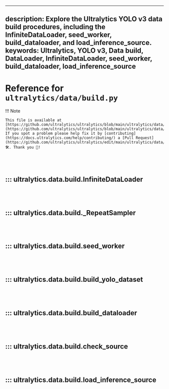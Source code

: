______________________________________________________________________

## description: Explore the Ultralytics YOLO v3 data build procedures, including the InfiniteDataLoader, seed_worker, build_dataloader, and load_inference_source. keywords: Ultralytics, YOLO v3, Data build, DataLoader, InfiniteDataLoader, seed_worker, build_dataloader, load_inference_source

# Reference for `ultralytics/data/build.py`

!!! Note

```
This file is available at [https://github.com/ultralytics/ultralytics/blob/main/ultralytics/data/build.py](https://github.com/ultralytics/ultralytics/blob/main/ultralytics/data/build.py). If you spot a problem please help fix it by [contributing](https://docs.ultralytics.com/help/contributing/) a [Pull Request](https://github.com/ultralytics/ultralytics/edit/main/ultralytics/data/build.py) 🛠️. Thank you 🙏!
```

<br><br>

## ::: ultralytics.data.build.InfiniteDataLoader

<br><br>

## ::: ultralytics.data.build.\_RepeatSampler

<br><br>

## ::: ultralytics.data.build.seed_worker

<br><br>

## ::: ultralytics.data.build.build_yolo_dataset

<br><br>

## ::: ultralytics.data.build.build_dataloader

<br><br>

## ::: ultralytics.data.build.check_source

<br><br>

## ::: ultralytics.data.build.load_inference_source

<br><br>
